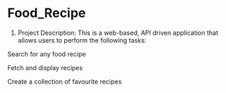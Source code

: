 # Food_Recipe
1. Project Description:
This is a web-based, API driven application that allows users to perform the following tasks:

Search for any food recipe

Fetch and display recipes

Create a collection of favourite recipes

